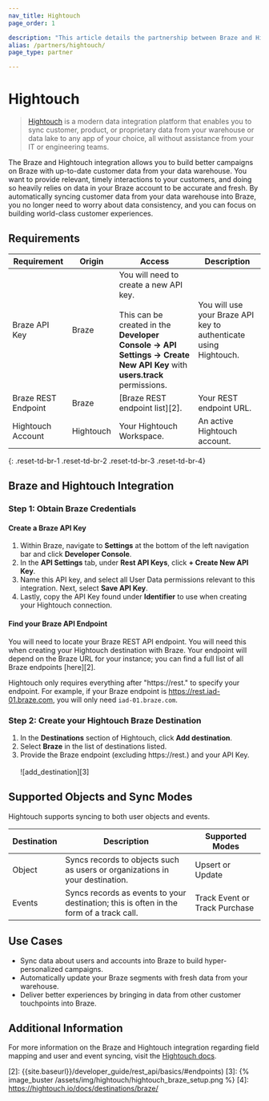 ```yaml
---
nav_title: Hightouch
page_order: 1

description: "This article details the partnership between Braze and Hightouch, a platform to sync your customer data from your warehouse to business tools."
alias: /partners/hightouch/
page_type: partner

---
```


# Hightouch

> [Hightouch][1] is a modern data integration platform that enables you to sync customer, product, or proprietary data from your warehouse or data lake to any app of your choice, all without assistance from your IT or engineering teams.

The Braze and Hightouch integration allows you to build better campaigns on Braze with up-to-date customer data from your data warehouse. You want to provide relevant, timely interactions to your customers, and doing so heavily relies on data in your Braze account to be accurate and fresh. By automatically syncing customer data from your data warehouse into Braze, you no longer need to worry about data consistency, and you can focus on building world-class customer experiences.

## Requirements

| Requirement | Origin | Access | Description |
|---|---|---|---|
| Braze API Key | Braze | You will need to create a new API key.<br><br>This can be created in the __Developer Console -> API Settings -> Create New API Key__ with __users.track__ permissions. | You will use your Braze API key to authenticate using Hightouch. |
| Braze REST Endpoint | Braze | [Braze REST endpoint list][2]. | Your REST endpoint URL.  |
| Hightouch Account | Hightouch | Your Hightouch Workspace. | An active Hightouch account. |
{: .reset-td-br-1 .reset-td-br-2 .reset-td-br-3  .reset-td-br-4}

## Braze and Hightouch Integration

### Step 1: Obtain Braze Credentials

#### Create a Braze API Key

1. Within Braze, navigate to __Settings__ at the bottom of the left navigation bar and click __Developer Console__.
2. In the __API Settings__ tab, under __Rest API Keys__, click __+ Create New API Key__.
3. Name this API key, and select all User Data permissions relevant to this integration.  Next, select __Save API Key__.
4. Lastly, copy the API Key found under __Identifier__ to use when creating your Hightouch connection. 

#### Find your Braze API Endpoint

You will need to locate your Braze REST API endpoint. You will need this when creating your Hightouch destination with Braze. Your endpoint will depend on the Braze URL for your instance; you can find a full list of all Braze endpoints [here][2]. 

Hightouch only requires everything after "https://rest." to specify your endpoint. For example, if your Braze endpoint is https://rest.iad-01.braze.com, you will only need `iad-01.braze.com`.

### Step 2: Create your Hightouch Braze Destination

1. In the __Destinations__ section of Hightouch, click __Add destination__.
2. Select __Braze__ in the list of destinations listed.
3. Provide the Braze endpoint (excluding https://rest.) and your API Key.<br><br>![add_destination][3]

## Supported Objects and Sync Modes

Hightouch supports syncing to both user objects and events.

| Destination | Description | Supported Modes |
|---|---|---|
| Object | Syncs records to objects such as users or organizations in your destination.| Upsert or Update |
| Events | Syncs records as events to your destination; this is often in the form of a track call. | Track Event or Track Purchase |

## Use Cases

* Sync data about users and accounts into Braze to build hyper-personalized campaigns.
* Automatically update your Braze segments with fresh data from your warehouse.
* Deliver better experiences by bringing in data from other customer touchpoints into Braze.

## Additional Information

For more information on the Braze and Hightouch integration regarding field mapping and user and event syncing, visit the [Hightouch docs](https://hightouch.io/docs/destinations/braze/
).

[1]: https://hightouch.io
[2]: {{site.baseurl}}/developer_guide/rest_api/basics/#endpoints)
[3]: {% image_buster /assets/img/hightouch/hightouch_braze_setup.png %}
[4]: https://hightouch.io/docs/destinations/braze/
